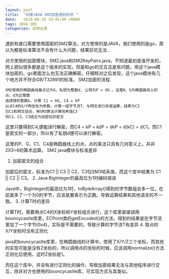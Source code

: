 ```yaml
---
layout: post
title:  "对接JAVA SM2加密遇到的坑 "
date:   2019-08-18 19:45:00 +0800
tags: JAVA SM2
categories: 日常记录
---
```


遇到有接口需要使用国密的SM2算法，对方使用的是JAVA，我们使用的是go，原以为都是标准算法不会有什么大问题，结果巨坑无法..

对方使用的加密模块，SM2.java和SM2KeyPairs.java，不知道最初是谁开发的，网上貌似很多都是这个版本的实现，但是和go的交互总是有问题，用这个java模块加密的，go里面怎么也无法正确解密。仔细核对之后发现，这个java模块有几个地方并不符合GB/T32891的标准。
SM2加密的流程

    SM2使用的椭圆曲线基点记为G，私钥为整数d, 公钥为P = dG.，这里K、G为椭圆曲线上的点，d为正整数
    选择随机整数k，计算 C1 = kG, C4 = kP
    以点C4的X/Y两坐标为参数，计算一组字节流T，与明文进行异或运算，结果为C2
    已C1和明文组合，用SM3算法计算哈希值C3
    将C1、C2、C3组合为加密后的密文

这里只要得到C4,便能进行解密，而C4 = kP = kdP = dkP = d(kC) = dC1。而C1是密文的一部分，所以有了私钥d便可以进行解密。

这里的P、G、C1、C4是椭圆曲线上的点，点的乘法只具有几何意义上，并非2X3=6的算术运算。
SM2 java模块与标准差异
1. 加密密文的组合

加密后的密文，标准为C1 || C3 || C2，C3位SM3哈系值，而这个库中结果为 C1 || C2 || C3。
2. Java BigInteger的最高位为1时编码错误

Java中，BigInteger的最高位为1时，toByteArray()得到的字节数组会多一位，在前面多了一个为0的字节，应该是要表示为正数。导致运算结果和其他语言的不一致。
3. 计算T时的差异

计算T时，需要用点C4的X坐标和Y坐标组合进行，这个库里直接调用bouncycastle库里，ECPoint类的getEncoded()的方法，得到的结果是在字节流里加了一个字节(0x4)，实际是不需要的，导致计算的字节流T有差异
4. 取点的X/Y坐标时没有正则化

java的bouncycastle库里，在椭圆曲线的计算中，使用了X/Y/Z三个坐标，而其他的实现可能是没有Z坐标的，所以调用点的坐标的时候，应该调用normalize()方法正则化后使用，这时Z坐标是1。

而在这个库中，并没有进行正则化的操作，导致加密结果无法与其他程序进行交互，除非对方也使用的bouncycastle库，可实现方式与其类似。